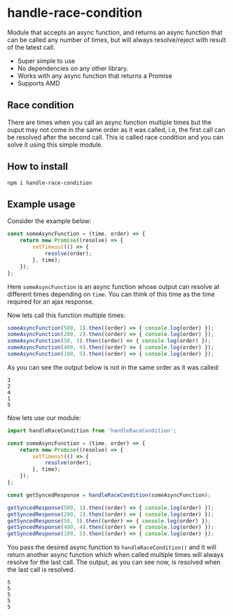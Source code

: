 # handle-race-condition
Module that accepts an async function, and returns an async function that can be called any number of times, but will always resolve/reject with result of the latest call.

 - Super simple to use
 - No dependencies on any other library.
 - Works with any async function that returns a Promise
 - Supports AMD

## Race condition
There are times when you call an async function multiple times but the ouput may not come in the same order as it was called, i.e, the first call can be resolved after the second call.
This is called race condition and you can solve it using this simple module.

## How to install
```
npm i handle-race-condition
```

## Example usage

Consider the example below:
```javascript
const someAsyncFunction = (time, order) => {
    return new Promise((resolve) => {
        setTimeout(() => {
            resolve(order);
        }, time);
    });
};
```
Here `someAsyncFunction` is an async function whose output can resolve at different times depending on `time`. You can think of this time as the time required for an ajax response.

Now lets call this function multiple times:

```javascript
someAsyncFunction(500, 1).then((order) => { console.log(order) });
someAsyncFunction(200, 2).then((order) => { console.log(order) });
someAsyncFunction(50, 3).then((order) => { console.log(order) });
someAsyncFunction(400, 4).then((order) => { console.log(order) });
someAsyncFunction(100, 5).then((order) => { console.log(order) });
```

As you can see the output below is not in the same order as it was called:
```
3
2
4
1
5
```

Now lets use our module:
```javascript
import handleRaceCondition from 'handleRaceCondition';

const someAsyncFunction = (time, order) => {
    return new Promise((resolve) => {
        setTimeout(() => {
            resolve(order);
        }, time);
    });
};

const getSyncedResponse = handleRaceCondition(someAsyncFunction);

getSyncedResponse(500, 1).then((order) => { console.log(order) });
getSyncedResponse(200, 2).then((order) => { console.log(order) });
getSyncedResponse(50, 3).then((order) => { console.log(order) });
getSyncedResponse(400, 4).then((order) => { console.log(order) });
getSyncedResponse(100, 5).then((order) => { console.log(order) });
```
You pass the desired async function to `handleRaceCondition()` and it will return another async function which when called multiple times will always resolve for the last call.
The output, as you can see now, is resolved when the last call is resolved.
```
5
5
5
5
5
```

